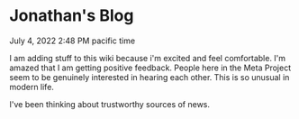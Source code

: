 # Jonathan's Blog
July 4, 2022 2:48 PM pacific time

I am adding stuff to this wiki because i'm excited and feel comfortable. I'm amazed that I am getting positive feedback. People here in the Meta Project seem to be genuinely interested in hearing each other. This is so unusual in modern life.

I've been thinking about trustworthy sources of news.